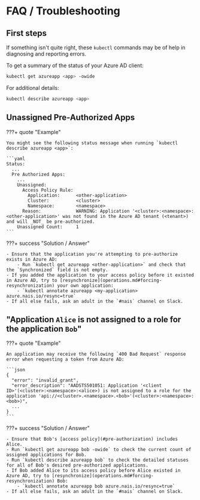 # FAQ / Troubleshooting

## First steps

If something isn't quite right, these `kubectl` commands may be of help in diagnosing and reporting errors.

To get a summary of the status of your Azure AD client:

```bash
kubectl get azureapp <app> -owide 
```

For additional details:

```bash
kubectl describe azureapp <app>
```

## Unassigned Pre-Authorized Apps

???+ quote "Example"

    You might see the following status message when running `kubectl describe azureapp <app>`:

    ```yaml
    Status:
      ...
      Pre Authorized Apps:
        ...
        Unassigned:
          Access Policy Rule:
            Application:      <other-application>
            Cluster:          <cluster>
            Namespace:        <namespace>
          Reason:             WARNING: Application '<cluster>:<namespace>:<other-application>' was not found in the Azure AD tenant (<tenant>) and will _NOT_ be pre-authorized.
        Unassigned Count:     1
    ```

???+ success "Solution / Answer"

    - Ensure that the application you're attempting to pre-authorize exists in Azure AD:
        - Run `kubectl get azureapp <other-application>` and check that the `Synchronized` field is not empty.
    - If you added the application to your access policy before it existed in Azure AD, try to [resynchronize](operations.md#forcing-resynchronization) your own application:
        - `kubectl annotate azureapp <my-application> azure.nais.io/resync=true`
    - If all else fails, ask an adult in the `#nais` channel on Slack.

## "Application `Alice` is not assigned to a role for the application `Bob`"

???+ quote "Example"

    An application may receive the following `400 Bad Request` response error when requesting a token from Azure AD:

    ```json
    {
      "error": "invalid_grant",
      "error_description": "AADSTS501051: Application '<client ID>'(<cluster>:<namespace>:<alice>) is not assigned to a role for the application 'api://<cluster>.<namespace>.<bob>'(<cluster>:<namespace>:<bob>)",
      ...
    }
    ```

???+ success "Solution / Answer"

    - Ensure that Bob's [access policy](#pre-authorization) includes Alice.
    - Run `kubectl get azureapp bob -owide` to check the current count of assigned applications for Bob. 
    - Run `kubectl describe azureapp bob` to check the detailed statuses for all of Bob's desired pre-authorized applications. 
    - If Bob added Alice to its access policy before Alice existed in Azure AD, try to [resynchronize](operations.md#forcing-resynchronization) Bob:
        - `kubectl annotate azureapp bob azure.nais.io/resync=true`
    - If all else fails, ask an adult in the `#nais` channel on Slack.
